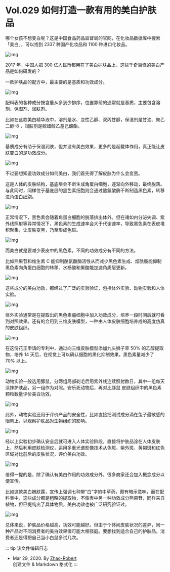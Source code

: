# Vol.029 如何打造一款有用的美白护肤品

哪个女孩不想变白呢？这是中国食品药品监督局的官网，在化妆品数据库中搜索「美白」，可以找到 2337 种国产化妆品和 1100 种进口化妆品。

![img](https://paperclip.host/static/U6yRaDu1NabUQluTdkMr3uW6haMdGdbBo8Uw0aDuNNgBaSMIicHCv61oK6nUNgRDO6nestHT2u0AhytyqydxZ7w.gif)

2017 年，中国人把 300 亿人民币都用在了美白护肤品上，这些千奇百怪的美白产品是如何研发的？

一款护肤品的配方中，最主要的是基质和功效成分。

![img](https://paperclip.host/static/U6yRaDu1NabUQluTdkMr3uW6haMdGdbBKAdKrlzdBVFhGtEm3o8fCSt90tQPcyiaQs9eeNicWjicV5lw3TSdqxeIQ.png)

配料表的各种成分按含量从多到少排序，位置靠前的通常就是基质，主要包含溶剂、保湿剂、润肤剂。

比如在这款美白精华液中，溶剂是水、变性乙醇、双丙甘醇，保湿剂是甘油、聚乙二醇-8 ，润肤剂是鲸蜡醇乙基己酸酯。

![img](https://paperclip.host/static/U6yRaDu1NabUQluTdkMr3uW6haMdGdbBcw4k2YuMLQcYIibgMkCQl1tgn2vtEQcZvBOiaictibAe1dcnFsMicIh80iaw.png)

基质成分有助于保湿润肤，但并没有美白效果，更多的是起载体作用，真正能让皮肤变白的是功效成分。

![img](https://paperclip.host/static/U6yRaDu1NabUQluTdkMr3uW6haMdGdbBxankzk7z54icBPDeqClsH9N0H6vdRYSicYIPLh7iaIVEmrWGGmVp3VQUA.png)

不过要想知道功效成分如何美白，我们首先得了解皮肤为什么会变黑。

这是人体的皮肤结构，基底层会不断生成角蛋白细胞，逐渐向外移动，最终脱落。与此同时，同样位于基底层的黑色素细胞则会通过酪氨酸酶不断制造黑色素，转移进角蛋白细胞。

![img](https://paperclip.host/static/U6yRaDu1NabUQluTdkMr3uW6haMdGdbBviah88uQeeJ4iaepc5yxgJwHT5uVafgkiaKribGezCH4ofgyLEmuZeM9og.gif)

正常情况下，黑色素会随着角蛋白细胞的脱落排出体外。但在诸如内分泌失调、紫外线照射等异常情况下，黑色素的生成速率会大于代谢速率，导致黑色素在表皮堆积聚集，让皮肤变黑，乃至形成色斑。

![img](https://paperclip.host/static/U6yRaDu1NabUQluTdkMr3uW6haMdGdbBVyp5QsX1iaxNRD5K3FVxvX5vw3nY6YTKwv2icKpFD8vea519JWsicKxng.gif)

而美白就是要减少表皮中的黑色素，不同的功效成分有不同的方法。

比如熊果苷和维生素 C 能抑制酪氨酸酶活性从而减少黑色素生成、烟酰胺能抑制黑色素向角蛋白细胞的转移、水杨酸和果酸能加速角质层更新。

![img](https://paperclip.host/static/U6yRaDu1NabUQluTdkMr3uW6haMdGdbBgFTaTDbr0IWBwAp2lkicU4icfUTSCzXXNaEWCYY2ibicoN2q3GnWSwWHQg.gif)

这些成分的美白功效，都经过了广泛的实验验证，包括体外实验、动物实验和人体实验。

![img](https://paperclip.host/static/U6yRaDu1NabUQluTdkMr3uW6haMdGdbBDmA15QYVQCh76vCbibIBjVbvd1QN3rAMIloh19gOmatJEfPqicfz12uw.png)

体外实验通常是在提取出的黑色素瘤细胞中加入功效成分，培养一段时间后就可看到对照效果。还有的会用到三维皮肤模型，一种由人体皮肤细胞培养成的高度仿真的皮肤组织。

![img](https://paperclip.host/static/U6yRaDu1NabUQluTdkMr3uW6haMdGdbBkZ9pdVKgjXqicE2LY4mbENpn5ibEblMed6ic2FloziaOr8lAWBIia0QCEVg.gif)

在这份花王申请的专利中，通过向三维皮肤模型添加九头狮子草 50% 的乙醇提取物，培养 14 天后，在视觉上可以确认细胞的黑化抑制效果，黑色素量减少了 70% 以上。

![img](https://paperclip.host/static/U6yRaDu1NabUQluTdkMr3uW6haMdGdbBR2akSg0VLCYr33wCPNXoxrtZpJbq2KhUiclbgRuiaW2ibcaNb8rF921DA.png)

动物实验一般选用豚鼠，分两组局部剃毛后用紫外线连续照射数日，其中一组每天涂抹护肤品，另一组作为对照。安乐死动物后，再对比豚鼠 皮肤组织中的黑色素颗粒数量评价美白功效。

![img](https://paperclip.host/static/U6yRaDu1NabUQluTdkMr3uW6haMdGdbBUGEUiclg0ZV7TaP0dm5CWousTn8JmlOdenBslIjQEBr1MJXfOW13Amg.gif)

此外，动物实验还用于评价产品的安全性，比如直接把测试成分滴在兔子最敏感的眼睛上，以观察护肤品对生物组织的影响。

![img](https://paperclip.host/static/U6yRaDu1NabUQluTdkMr3uW6haMdGdbBQORYgstdKcq3ia3KlicibThbiaXNM3jkqDQlt8A1WMiaHElNq1ice7BqRaZQ.gif)

经以上实验初步确认安全后就可进入人体实验阶段，直接将护肤品涂在人体皮肤上，然后利用皮肤检测仪，运用多重光谱影像技术从色斑、紫外斑、黄褐斑和红色区域对比前后的皮肤状况，评价美白功效。

![img](https://paperclip.host/static/U6yRaDu1NabUQluTdkMr3uW6haMdGdbBRdkzkA0g5eJxJ8a3hD5fQwPia4mL1meMUP8MhfiahU9E11HfROicX4ehw.gif)

值得一提的是，除了确认有美白作用的功效成分外，很多商家还会加入概念成分以便宣传。

比如这款美白嫩肤露，宣传上强调七种带“白”字的中草药，颇有暗示意味，而在配料表中，这些成分都是粗略的提取物，不像表中另一种功效成分熊果苷，同样来自植物，但已提纯出了具体物质，美白功效也被广泛研究验证过。

![img](https://paperclip.host/static/U6yRaDu1NabUQluTdkMr3uW6haMdGdbB86WcvHRCumxQHiaYRicOibTP0sWqEcOXesxXKAvudP9m6BOOicGkATu9eQ.png)

总体来说，护肤品价格越高，功效可能越好。但由于个体间皮肤状况的差异，同一种产品对不同消费者的美白效果很可能大相径庭。要想找到适合自己的护肤品，消费者还是得把自己当小白鼠多试几次。

::: tip 该文件编辑日志

- Mar 29, 2020. By [Zhao-Robert](https://github.com/Zhao-Robert)  
创建文件 & Markdown 格式化
:::
